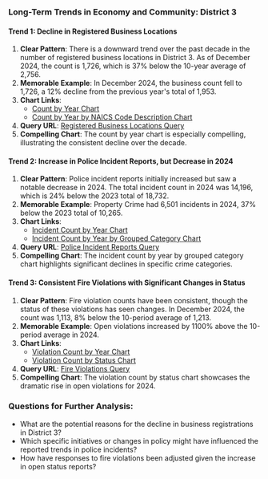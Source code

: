 ### Long-Term Trends in Economy and Community: District 3

#### Trend 1: Decline in Registered Business Locations
1. **Clear Pattern**: There is a downward trend over the past decade in the number of registered business locations in District 3. As of December 2024, the count is 1,726, which is 37% below the 10-year average of 2,756.
2. **Memorable Example**: In December 2024, the business count fell to 1,726, a 12% decline from the previous year's total of 1,953.
3. **Chart Links**: 
   - [Count by Year Chart](../static/chart_2f86bf.png)
   - [Count by Year by NAICS Code Description Chart](../static/chart_8eb52f.png)
4. **Query URL**: [Registered Business Locations Query](https://data.sfgov.org/resource/g8m3-pdis.json?%24query=SELECT+date_trunc_y%28location_start_date%29+AS+year%2C+count%28%2A%29+as+item_count%2C+naic_code_description%2C+supervisor_district%2C+neighborhoods_analysis_boundaries+WHERE+location_start_date+%3E%3D%272014-01-01%27+GROUP+BY+year%2C+naic_code_description%2C+supervisor_district%2C+neighborhoods_analysis_boundaries+LIMIT+5000+OFFSET+5000)
5. **Compelling Chart**: The count by year chart is especially compelling, illustrating the consistent decline over the decade.

#### Trend 2: Increase in Police Incident Reports, but Decrease in 2024
1. **Clear Pattern**: Police incident reports initially increased but saw a notable decrease in 2024. The total incident count in 2024 was 14,196, which is 24% below the 2023 total of 18,732.
2. **Memorable Example**: Property Crime had 6,501 incidents in 2024, 37% below the 2023 total of 10,265.
3. **Chart Links**:
   - [Incident Count by Year Chart](../static/chart_bbb06a.png)
   - [Incident Count by Year by Grouped Category Chart](../static/chart_e76f4c.png)
4. **Query URL**: [Police Incident Reports Query](https://data.sfgov.org/resource/wg3w-h783.json?%24query=SELECT+Incident_Category%2C+Incident_Subcategory%2C+supervisor_district%2C+...+WHERE+Report_Datetime+%3E%3D%272014-01-01%27+GROUP+BY+supervisor_district%2C+grouped_category+...)
5. **Compelling Chart**: The incident count by year by grouped category chart highlights significant declines in specific crime categories.

#### Trend 3: Consistent Fire Violations with Significant Changes in Status
1. **Clear Pattern**: Fire violation counts have been consistent, though the status of these violations has seen changes. In December 2024, the count was 1,113, 8% below the 10-period average of 1,213.
2. **Memorable Example**: Open violations increased by 1100% above the 10-period average in 2024.
3. **Chart Links**:
   - [Violation Count by Year Chart](../static/chart_e59fda.png)
   - [Violation Count by Status Chart](../static/chart_cf2e74.png)
4. **Query URL**: [Fire Violations Query](https://data.sfgov.org/resource/4zuq-2cbe.json?%24query=SELECT+violation_item_description%2C+status%2C+battalion%2C...+WHERE+violation_date+%3E%3D%272014-01-01%27...)
5. **Compelling Chart**: The violation count by status chart showcases the dramatic rise in open violations for 2024.

### Questions for Further Analysis:
- What are the potential reasons for the decline in business registrations in District 3?
- Which specific initiatives or changes in policy might have influenced the reported trends in police incidents?
- How have responses to fire violations been adjusted given the increase in open status reports?
